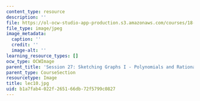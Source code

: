 ```yaml
---
content_type: resource
description: ''
file: https://ol-ocw-studio-app-production.s3.amazonaws.com/courses/18-01sc-single-variable-calculus-fall-2010/b1a7fab4022f265166db72f5799c0827_lec10.jpg
file_type: image/jpeg
image_metadata:
  caption: ''
  credit: ''
  image-alt: ''
learning_resource_types: []
ocw_type: OCWImage
parent_title: 'Session 27: Sketching Graphs I - Polynomials and Rational Functions'
parent_type: CourseSection
resourcetype: Image
title: lec10.jpg
uid: b1a7fab4-022f-2651-66db-72f5799c0827
---
```


